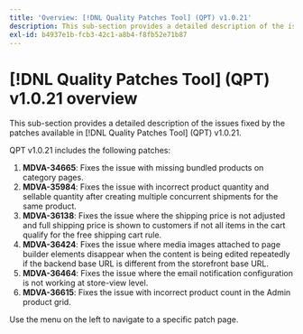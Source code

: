 ```yaml
---
title: 'Overview: [!DNL Quality Patches Tool] (QPT) v1.0.21'
description: This sub-section provides a detailed description of the issues fixed by the patches available in [!DNL Quality Patches Tool] (QPT) v1.0.21.
exl-id: b4937e1b-fcb3-42c1-a8b4-f8fb52e71b87
---
```

# [!DNL Quality Patches Tool] (QPT) v1.0.21 overview

This sub-section provides a detailed description of the issues fixed by the patches available in [!DNL Quality Patches Tool] (QPT) v1.0.21.

QPT v1.0.21 includes the following patches:

1. **MDVA-34665**: Fixes the issue with missing bundled products on category pages.
1. **MDVA-35984**: Fixes the issue with incorrect product quantity and sellable quantity after creating multiple concurrent shipments for the same product.
1. **MDVA-36138**: Fixes the issue where the shipping price is not adjusted and full shipping price is shown to customers if not all items in the cart qualify for the free shipping cart rule.
1. **MDVA-36424**: Fixes the issue where media images attached to page builder elements disappear when the content is being edited repeatedly if the backend base URL is different from the storefront base URL.
1. **MDVA-36464**: Fixes the issue where the email notification configuration is not working at store-view level.
1. **MDVA-36615**: Fixes the issue with incorrect product count in the Admin product grid.

Use the menu on the left to navigate to a specific patch page.
